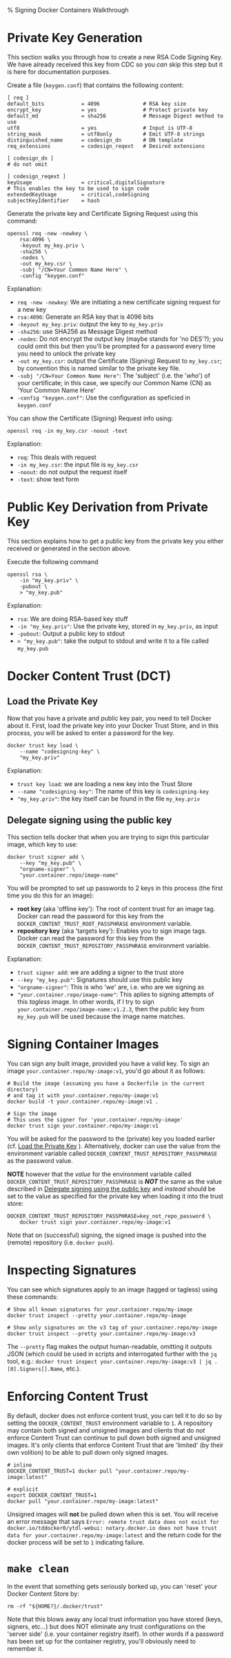 % Signing Docker Containers Walkthrough

# Private Key Generation

This section walks you through how to create a new RSA Code Signing Key. We have already received this key from CDC so you _can_ skip this step but it is here for documentation purposes.

Create a file (`keygen.conf`) that contains the following content:
```
[ req ]
default_bits            = 4096              # RSA key size
encrypt_key             = yes               # Protect private key
default_md              = sha256            # Message Digest method to use
utf8                    = yes               # Input is UTF-8
string_mask             = utf8only          # Emit UTF-8 strings
distinguished_name      = codesign_dn       # DN template
req_extensions          = codesign_reqext   # Desired extensions

[ codesign_dn ]
# do not omit

[ codesign_reqext ]
keyUsage                = critical,digitalSignature
# This enables the key to be used to sign code
extendedKeyUsage        = critical,codeSigning
subjectKeyIdentifier    = hash
```

Generate the private key and Certificate Signing Request using this command:
```
openssl req -new -newkey \
    rsa:4096 \
    -keyout my_key.priv \
    -sha256 \
    -nodes \
    -out my_key.csr \
    -subj "/CN=Your Common Name Here" \
    -config "keygen.conf"
```

Explanation:

* `req -new -newkey`: We are initiating a new certificate signing request for a new key
* `rsa:4096`: Generate an RSA key that is 4096 bits
* `-keyout my_key.priv`: output the key to `my_key.priv`
* `-sha256`: use SHA256 as Message Digest method
* `-nodes`: Do not encrypt the output key (maybe stands for 'no DES'?); you could omit this but then you'll be prompted for a password every time you need to unlock the private key
* `-out my_key.csr`: output the Certificate (Signing) Request to `my_key.csr`; by convention this is named similar to the private key file.
* `-subj "/CN=Your Common Name Here"`: The 'subject' (i.e. the '_who_') of your certificate; in this case, we specify our Common Name (CN) as 'Your Common Name Here'
* `-config "keygen.conf"`: Use the configuration as speficied in `keygen.conf`

You can show the Certificate (Signing) Request info using:

```
openssl req -in my_key.csr -noout -text
```

Explanation:

* `req`: This deals with request
* `-in my_key.csr`: the input file is `my_key.csr`
* `-noout`: do not output the request itself
* `-text`: show text form

# Public Key Derivation from Private Key

This section explains how to get a public key from the private key you either received or generated in the section above.

Execute the following command
```
openssl rsa \
    -in "my_key.priv" \
    -pubout \
    > "my_key.pub"
```

Explanation:

* `rsa`: We are doing RSA-based key stuff
* `-in "my_key.priv"`: Use the private key, stored in `my_key.priv`, as input
* `-pubout`: Output a public key to stdout
* `> "my_key.pub"`: take the output to stdout and write it to a file called `my_key.pub`

# Docker Content Trust (DCT)

## Load the Private Key
Now that you have a private and public key pair, you need to tell Docker about it.
First, load the private key into your Docker Trust Store, and in this process, you will be asked to enter a password for the key.

```
docker trust key load \
    --name "codesigning-key" \
    "my_key.priv"
```

Explanation:

* `trust key load`: we are loading a new key into the Trust Store
* `--name "codesigning-key"`: The name of this key is `codesigning-key`
* `"my_key.priv"`: the key itself can be found in the file `my_key.priv`


## Delegate signing using the public key

This section tells docker that when you are trying to sign this particular image, which key to use:

```
docker trust signer add \
    --key "my_key.pub" \
    "orgname-signer" \
    "your.container.repo/image-name"
```

You will be prompted to set up passwords to 2 keys in this process (the first time you do this for an image):

* **root key** (aka 'offline key'): The root of content trust for an image tag. Docker can read the password for this key from the `DOCKER_CONTENT_TRUST_ROOT_PASSPHRASE` environment variable.
* **repository key** (aka 'targets key'): Enables you to sign image tags. Docker can read the password for this key from the `DOCKER_CONTENT_TRUST_REPOSITORY_PASSPHRASE` environment variable.

Explanation:

* `trust signer add`: we are adding a signer to the trust store
* `--key "my_key.pub"`: Signatures should use this public key
* `"orgname-signer"`: This is who '_we_' are, i.e. who are we signing as
* `"your.container.repo/image-name"`: This aplies to signing attempts of this _tagless_ image. In other words, if I try to sign `your.container.repo/image-name:v1.2.3`, then the public key from `my_key.pub` will be used because the image name matches.

# Signing Container Images

You can sign any built image, provided you have a valid key. To sign an image `your.container.repo/my-image:v1`, you'd go about it as follows:

```
# Build the image (assuming you have a Dockerfile in the current directory)
# and tag it with your.container.repo/my-image:v1
docker build -t your.container.repo/my-image:v1 .

# Sign the image
# This uses the signer for 'your.container.repo/my-image'
docker trust sign your.container.repo/my-image:v1
```

You will be asked for the password to the (private) key you loaded earlier (cf. [Load the Private Key](#load-the-private-key) ). Alternatively, docker can use the value from the environment variable called `DOCKER_CONTENT_TRUST_REPOSITORY_PASSPHRASE` as the password value.

**NOTE** however that the _value_ for the environment variable called `DOCKER_CONTENT_TRUST_REPOSITORY_PASSPHRASE` is **_NOT_** the same as the value described in [Delegate signing using the public key](#delegate-signing-using-the-public-key) and _instead_ should be set to the value as specified for the private key when loading it into the trust store:

```
DOCKER_CONTENT_TRUST_REPOSITORY_PASSPHRASE=key_not_repo_password \
    docker trust sign your.container.repo/my-image:v1
```


Note that on (successful) signing, the signed image is pushed into the (remote) repository (i.e. `docker push`).

# Inspecting Signatures

You can see which signatures apply to an image (tagged or tagless) using these commands:

```
# Show all known signatures for your.container.repo/my-image
docker trust inspect --pretty your.container.repo/my-image

# Show only signatures on the v3 tag of your.container.repo/my-image
docker trust inspect --pretty your.container.repo/my-image:v3
```

The `--pretty` flag makes the output human-readable, omitting it outputs JSON (which could be used in scripts and interrogated further with the `jq` tool, e.g.: `docker trust inspect your.container.repo/my-image:v3 | jq .[0].Signers[].Name`, etc.).

# Enforcing Content Trust

By default, docker does not enforce content trust, you can tell it to do so by setting the `DOCKER_CONTENT_TRUST` environment variable to `1`. A repository may contain both signed and unsigned images and clients that do _not_ enforce Content Trust can continue to pull down both signed and unsigned images. It's only clients that enforce Content Trust that are 'limited' (by their own volition) to be able to pull down only signed images.

```
# inline
DOCKER_CONTENT_TRUST=1 docker pull "your.container.repo/my-image:latest"

# explicit
export DOCKER_CONTENT_TRUST=1
docker pull "your.container.repo/my-image:latest"
```

Unsigned images will **not** be pulled down when this is set. You will receive an error message that says
`Error: remote trust data does not exist for docker.io/tddocker0/ytdl-webui: notary.docker.io does not have trust data for your.container.repo/my-image:latest` and the return code for the docker process will be set to `1` indicating failure.

# `make clean`

In the event that something gets seriously borked up, you can 'reset' your Docker Content Store by:

```
rm -rf "${HOME?}/.docker/trust"
```

Note that this blows away any local trust information you have stored (keys, signers, etc...) but does NOT eliminate any trust configurations on the 'server side' (i.e. your container registry itself). In other words if a password has been set up for the container registry, you'll obviously need to remember it.